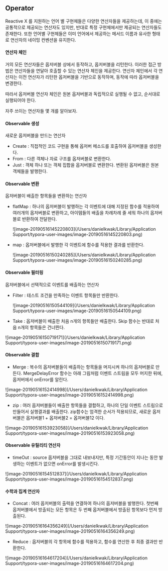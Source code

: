 ## Operator

Reactive X 를 지원하는 언어 별 구현체들은 다양한 연산자들을 제공하는데, 이 중에는 공통적으로 제공되는 연산자도 있지만, 반대로 특정 구현체에서만 제공되는 연산자들도 존재한다. 또한 언어별 구현체들은 이미 언어에서 제공하는 메서드 이름과 유사한 형태로 연산자의 네이밍 컨벤션을 유지한다. 

#### 연산자 체인

거의 모든 연산자들은 옵저버블 상에서 동작하고, 옵저버블을 리턴한다. 이러한 접근 방법은 연산자들을 연달아 호출할 수 있는 연산자 체인을 제공한다. 연산자 체인에서 각 연산자는 이전 연산자가 리턴한 옵저버블을 기반으로 동작하며, 동작에 따라 옵저버블을 변경한다.

따라서 옵저버블 연산자 체인은 원본 옵저버블과 독립적으로 실행될 수 없고, 순서대로 실행되어야 한다. 

자주 쓰이는 연산자들 몇 개를 알아보자.

#### Observable 생성

새로운 옵저버블을 만드는 연산자

- Create : 직접적인 코드 구현을 통해 옵저버 메소드를 호출하여 옵저버블을 생성한다.
- From : 다른 객체나 자료 구조를 옵저버블로 변환한다.
- Just : 객체 하나 또는 객체 집합을 옵저버블로 변환한다. 변환된 옵저버블은 원본 객체들을 발행한다.

#### Observable 변환

옵저버블이 배출한 항목들을 변환하는 연산자

- flatMap : 하나의 옵저버블이 발행하는 각 이벤트에 대해 지정된 함수를 적용하여 여러개의 옵저버블로 변환하고, 아이템들의 배출을 차례차례 줄 세워 하나의 옵저버블로 반환하여 전달한다. 

  ![image-20190516145220803](/Users/danielkwak/Library/Application Support/typora-user-images/image-20190516145220803.png)

- map : 옵저버블에서 발행한 각 이벤트에 함수를 적용한 결과를 반환한다.

  ![image-20190516150240285](/Users/danielkwak/Library/Application Support/typora-user-images/image-20190516150240285.png)

#### Observable 필터링

옵저버블에서 선택적으로 이벤트를 배출하는 연산자

- Filter : 테스트 조건을 만족하는 이벤트 항목들만 반환한다.

  ![image-20190516150544109](/Users/danielkwak/Library/Application Support/typora-user-images/image-20190516150544109.png)

- Take : 옵저버블이 배출한 처음 n개의 항목들만 배출한다. Skip 함수는 반대로 처음 n개의 항목들은 건너띈다.

![image-20190516150719171](/Users/danielkwak/Library/Application Support/typora-user-images/image-20190516150719171.png)

#### Observable 결합

- Merge : 복수의 옵저버블들이 배출하는 항목들을 머지시켜 하나의 옵저버블로 만든다. MergeDelayError 함수는 아래 그림처럼 이벤트 스트림을 모두 머지한 뒤에, 옵저버에서 onError를 알린다.

![image-20190516152414998](/Users/danielkwak/Library/Application Support/typora-user-images/image-20190516152414998.png)

- zip : 여러 옵저버블들이 배출한 항목들을 결합하고, 하나의 단일 이벤트 스트림으로 만들어서 실행결과를 배출한다. zip함수는 엄격한 순서가 적용되므로, 새로운 옵저버블은 옵저버블1 + 옵저버블2 = 옵저버블12 이다. 

![image-20190516153923058](/Users/danielkwak/Library/Application Support/typora-user-images/image-20190516153923058.png)

#### Observable 유틸리티 연산자 

- timeOut : source 옵저버블을 그대로 내보내지만, 특정 기간동안이 지나는 동안 발생하는 이벤트가 없으면 onError를 발생시킨다.

![image-20190516154512837](/Users/danielkwak/Library/Application Support/typora-user-images/image-20190516154512837.png)

#### 수학과 집계 연산자

- Concat : 여러 옵저버블의 출력을 연결하여 하나의 옵저버블을 발행한다. 첫번째 옵저버블에서 방출되는 모든 항목은 두 번째 옵저버블에서 방출된 항목보다 먼저 방출된다.

![image-20190516164356249](/Users/danielkwak/Library/Application Support/typora-user-images/image-20190516164356249.png)

- Reduce : 옵저버블의 각 항목에 함수를 적용하고, 함수를 연산한 후 최종 결과만 반환한다. 

![image-20190516164617204](/Users/danielkwak/Library/Application Support/typora-user-images/image-20190516164617204.png)

